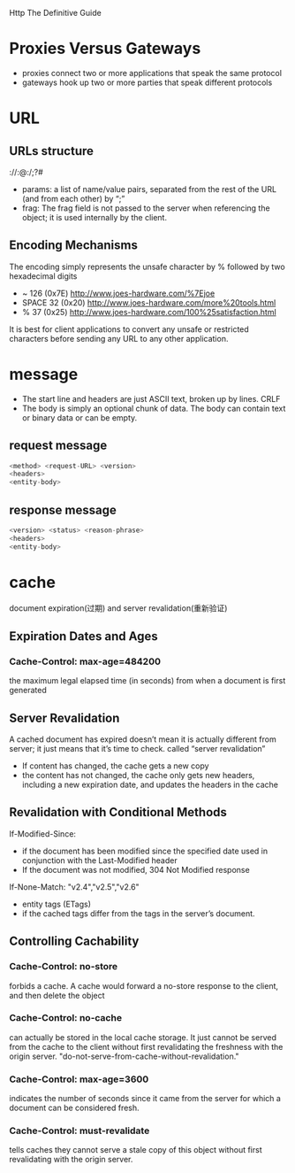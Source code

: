 Http The Definitive Guide

# Proxies Versus Gateways

* proxies connect two or more applications that speak the same protocol
* gateways hook up two or more parties that speak different protocols

# URL

## URLs structure

<scheme>://<user>:<password>@<host>:<port>/<path>;<params>?<query>#<frag>

* params: a list of name/value pairs, separated from the rest of the URL (and from each other) by “;”
* frag: The frag field is not passed to the server when referencing the object; it is used internally by the client.

## Encoding Mechanisms

The encoding simply represents the unsafe character by % followed by two hexadecimal digits

* ~       126 (0x7E)  http://www.joes-hardware.com/%7Ejoe
* SPACE   32 (0x20)   http://www.joes-hardware.com/more%20tools.html
* %       37 (0x25)   http://www.joes-hardware.com/100%25satisfaction.html

It is best for client applications to convert any unsafe or restricted characters before sending any URL to any other application.

# message

* The start line and headers are just ASCII text, broken up by lines. CRLF
* The body is simply an optional chunk of data. The body can contain text or binary data or can be empty.

## request message

```js
<method> <request-URL> <version>
<headers>
<entity-body>
```

## response message

```js
<version> <status> <reason-phrase>
<headers>
<entity-body>
```

# cache

document expiration(过期) and server revalidation(重新验证)

## Expiration Dates and Ages

### Cache-Control: max-age=484200

the maximum legal elapsed time (in seconds) from when a document is first generated

## Server Revalidation

A cached document has expired doesn’t mean it is actually different from server; it just means that it’s time to check. called “server revalidation”
* If content has changed, the cache gets a new copy
* the content has not changed, the cache only gets new headers, including a new expiration date, and updates the headers in the cache

## Revalidation with Conditional Methods

If-Modified-Since: <date>
* if the document has been modified since the specified date used in conjunction with the Last-Modified header
* If the document was not modified, 304 Not Modified response 

If-None-Match: "v2.4","v2.5","v2.6"
* entity tags (ETags)
* if the cached tags differ from the tags in the server’s document.

## Controlling Cachability

### Cache-Control: no-store

forbids a cache. A cache would forward a no-store response to the client, and then delete the object

### Cache-Control: no-cache

can actually be stored in the local cache storage. It just cannot be served from the cache to the client without first revalidating the freshness with the origin server. "do-not-serve-from-cache-without-revalidation."

### Cache-Control: max-age=3600

indicates the number of seconds since it came from the server for which a document can be considered fresh.

### Cache-Control: must-revalidate

tells caches they cannot serve a stale copy of this object without first revalidating with the origin server.